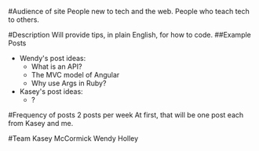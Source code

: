 #Audience of site
People new to tech and the web.
People who teach tech to others.

#Description
Will provide tips, in plain English, for how to code.
##Example Posts

- Wendy's post ideas:
  - What is an API?
  - The MVC model of Angular
  - Why use Args in Ruby?
- Kasey's post ideas:
  - ?



#Frequency of posts
2 posts per week
At first, that will be one post each from Kasey and me.

#Team
Kasey McCormick
Wendy Holley


